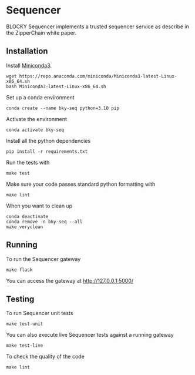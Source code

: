 # Sequencer

BLOCKY Sequencer implements a trusted sequencer service as describe in the ZipperChain white paper.

## Installation

Install [Miniconda3](https://docs.conda.io/en/latest/miniconda.html#linux-installers). 

	wget https://repo.anaconda.com/miniconda/Miniconda3-latest-Linux-x86_64.sh
	bash Miniconda3-latest-Linux-x86_64.sh

Set up a conda environment

	conda create --name bky-seq python=3.10 pip

Activate the environment

	conda activate bky-seq

Install all the python dependencies

	pip install -r requirements.txt

Run the tests with

	make test

Make sure your code passes standard python formatting with

	make lint

When you want to clean up 

	conda deactivate
	conda remove -n bky-seq --all
	make veryclean


## Running

To run the Sequencer gateway

	make flask

You can access the gateway at http://127.0.0.1:5000/ 


## Testing

To run Sequencer unit tests

	make test-unit

You can also execute live Sequencer tests against a running gateway 

	make test-live

To check the quality of the code

	make lint
